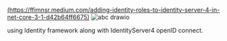 [(https://ffimnsr.medium.com/adding-identity-roles-to-identity-server-4-in-net-core-3-1-d42b64ff6675)](https://ffimnsr.medium.com/adding-identity-roles-to-identity-server-4-in-net-core-3-1-d42b64ff6675)
![abc drawio](https://github.com/uahmad565/EcommerceOpenIDConnect/assets/82675276/0e625da0-41a1-47f0-87d0-a524d0110573)

using Identity framework along with IdentityServer4 openID connect.
